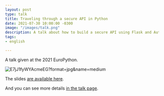 ```yaml
---
layout: post
type: talk
title: Traveling through a secure API in Python
date: 2021-07-30 10:00:00 -0300
image: "/images/talk.png"
description: A talk about how to build a secure API using Flask and Auth0
tags:
- english

---
```

A talk given at the 2021 EuroPython.

![](https://pbs.twimg.com/media/E7jJ1fyWYAcmeEG?format=jpg&name=medium "E7jJ1fyWYAcmeEG?format=jpg&name=medium")

The slides [are available here](https://ep2021.europython.eu/media/conference/slides/traveling-through-a-secure-api-in-python.pdf).

And you can see more details [in the talk page](https://ep2021.europython.eu/talks/traveling-through-a-secure-api-in-python/ "https://ep2021.europython.eu/talks/traveling-through-a-secure-api-in-python/").